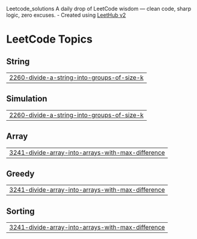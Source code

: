 Leetcode_solutions
A daily drop of LeetCode wisdom — clean code, sharp logic, zero excuses. - Created using [LeetHub v2](https://github.com/arunbhardwaj/LeetHub-2.0)

<!---LeetCode Topics Start-->
# LeetCode Topics
## String
|  |
| ------- |
| [2260-divide-a-string-into-groups-of-size-k](https://github.com/CB-ESWAR/https-github.com-CB-ESWAR-leetcode-solutions-/tree/master/2260-divide-a-string-into-groups-of-size-k) |
## Simulation
|  |
| ------- |
| [2260-divide-a-string-into-groups-of-size-k](https://github.com/CB-ESWAR/https-github.com-CB-ESWAR-leetcode-solutions-/tree/master/2260-divide-a-string-into-groups-of-size-k) |
## Array
|  |
| ------- |
| [3241-divide-array-into-arrays-with-max-difference](https://github.com/CB-ESWAR/https-github.com-CB-ESWAR-leetcode-solutions-/tree/master/3241-divide-array-into-arrays-with-max-difference) |
## Greedy
|  |
| ------- |
| [3241-divide-array-into-arrays-with-max-difference](https://github.com/CB-ESWAR/https-github.com-CB-ESWAR-leetcode-solutions-/tree/master/3241-divide-array-into-arrays-with-max-difference) |
## Sorting
|  |
| ------- |
| [3241-divide-array-into-arrays-with-max-difference](https://github.com/CB-ESWAR/https-github.com-CB-ESWAR-leetcode-solutions-/tree/master/3241-divide-array-into-arrays-with-max-difference) |
<!---LeetCode Topics End-->
